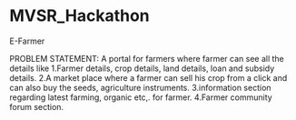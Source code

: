 # MVSR_Hackathon
E-Farmer

PROBLEM STATEMENT:
A portal for farmers where farmer can see all the details like
1.Farmer details, crop details, land details, loan and subsidy details.
2.A market place where a farmer can sell his crop from a click and can also buy the seeds, agriculture instruments.
3.information section regarding latest farming, organic etc,. for farmer.
4.Farmer community forum section.

